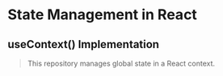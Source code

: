 # State Management in React
## useContext() Implementation

> This repository manages global state in a React context.